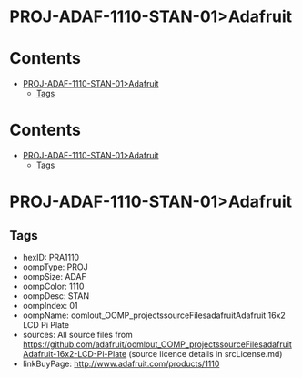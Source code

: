 
PROJ-ADAF-1110-STAN-01>Adafruit
===============================

Contents
========

* [PROJ-ADAF-1110-STAN-01>Adafruit](#proj-adaf-1110-stan-01adafruit)
	* [Tags](#tags)

Contents
========

* [PROJ-ADAF-1110-STAN-01>Adafruit](#proj-adaf-1110-stan-01adafruit)
	* [Tags](#tags)

# PROJ-ADAF-1110-STAN-01>Adafruit

## Tags

- hexID: PRA1110
- oompType: PROJ
- oompSize: ADAF
- oompColor: 1110
- oompDesc: STAN
- oompIndex: 01
- oompName: oomlout_OOMP_projectssourceFilesadafruitAdafruit 16x2 LCD Pi Plate
- sources: All source files from https://github.com/adafruit/oomlout_OOMP_projectssourceFilesadafruitAdafruit-16x2-LCD-Pi-Plate (source licence details in srcLicense.md)
- linkBuyPage: http://www.adafruit.com/products/1110

